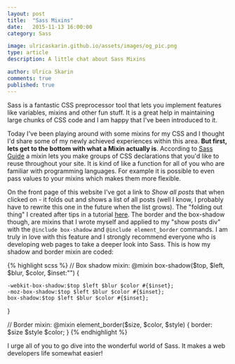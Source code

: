 ```yaml
---
layout: post
title:  "Sass Mixins"
date:   2015-11-13 16:00:00
category: Sass

image: ulricaskarin.github.io/assets/images/og_pic.png
type: article
description: A little chat about Sass Mixins

author: Ulrica Skarin
comments: true
published: true
---
```


Sass is a fantastic CSS preprocessor tool that lets you implement features like variables, mixins and other fun stuff.
It is a great help in maintaining large chunks of CSS code and I am happy that I've been introduced to it.

Today I've been playing around with some mixins for my CSS and I thought I'd share some of my newly achieved experiences
within this area. **But first, lets get to the bottom with what a Mixin actually is**. According to [Sass Guide][Sass Guide]
a mixin lets you make groups of CSS declarations that you'd like to reuse throughout your site. It is kind of like a function
for all of you who are familiar with programming languages. For example it is possible to
even pass values to your mixins which makes them more flexible.

On the front page of this website I've got a link to *Show all posts* that when clicked on - it folds out and shows a list of
all posts (well I know, I probably have to rewrite this one in the future when the list grows). The "folding out thing" I
created after tips in a tutorial [here][here].  The border and the box-shadow though, are mixins that I wrote myself and applied
to my "show posts div" with the ```@include box-shadow``` and ```@include element_border``` commands. I am truly in love with this feature and I strongly recommend
everyone who is developing web pages to take a deeper look into Sass. This is how my shadow and border mixin are coded:

{% highlight scss %}
// Box shadow mixin:
@mixin box-shadow($top, $left, $blur, $color, $inset:"") {

    -webkit-box-shadow:$top $left $blur $color #{$inset};
    -moz-box-shadow:$top $left $blur $color #{$inset};
    box-shadow:$top $left $blur $color #{$inset};
}

// Border mixin:
@mixin element_border($size, $color, $style) {
    border: $size $style $color;
}
{% endhighlight %}

I urge all of you to go dive into the wonderful world of Sass. It makes a web developers life somewhat easier!

[Sass Guide]: http://sass-lang.com/guide/
[here]: http://schoewilliam.fr/
